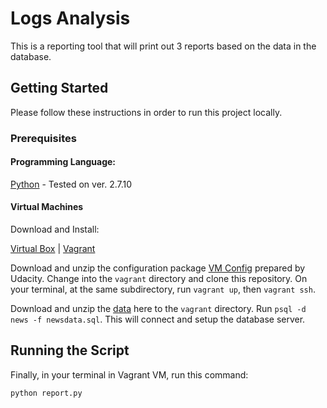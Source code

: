 
# Logs Analysis

This is a reporting tool that will print out 3 reports based on the data in the database.

## Getting Started

Please follow these instructions in order to run this project locally.

### Prerequisites

#### Programming Language:

[Python](https://www.python.org/) - Tested on ver. 2.7.10

#### Virtual Machines

Download and Install:

[Virtual Box](https://www.virtualbox.org/wiki/Download_Old_Builds_5_1) | 
[Vagrant](https://www.vagrantup.com/downloads.html)

Download and unzip the configuration package [VM Config](https://s3.amazonaws.com/video.udacity-data.com/topher/2018/April/5acfbfa3_fsnd-virtual-machine/fsnd-virtual-machine.zip) prepared by Udacity. Change into the `vagrant` directory and clone this repository. On your terminal, at the same subdirectory, run `vagrant up`, then `vagrant ssh`.

Download and unzip the [data](https://d17h27t6h515a5.cloudfront.net/topher/2016/August/57b5f748_newsdata/newsdata.zip) here to the `vagrant` directory. Run `psql -d news -f newsdata.sql`. This will connect and setup the database server.

## Running the Script

Finally, in your terminal in Vagrant VM, run this command:  

````
python report.py
````
